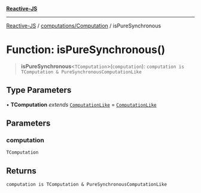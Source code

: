 [**Reactive-JS**](../../../README.md)

***

[Reactive-JS](../../../README.md) / [computations/Computation](../README.md) / isPureSynchronous

# Function: isPureSynchronous()

> **isPureSynchronous**\<`TComputation`\>(`computation`): `computation is TComputation & PureSynchronousComputationLike`

## Type Parameters

• **TComputation** *extends* [`ComputationLike`](../../interfaces/ComputationLike.md) = [`ComputationLike`](../../interfaces/ComputationLike.md)

## Parameters

### computation

`TComputation`

## Returns

`computation is TComputation & PureSynchronousComputationLike`
